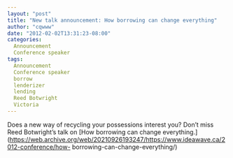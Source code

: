 ```yaml
---
layout: "post"
title: "New talk announcement: How borrowing can change everything"
author: "cqwww"
date: "2012-02-02T13:31:23-08:00"
categories:
  Announcement
  Conference speaker
tags: 
  Announcement
  Conference speaker
  borrow
  lenderizer
  lending
  Reed Botwright
  Victoria
---
```


Does a new way of recycling your possessions interest you? Don’t miss Reed
Botwright’s talk on [How borrowing can change
everything.](https://web.archive.org/web/20210926193247/https://www.ideawave.ca/2012-conference/how-
borrowing-can-change-everything/)


[//]: # (Retrieved from https://web.archive.org/web/20210928101545/https://www.ideawave.ca/new-talk-announcement-how-borrowing-can-change-everything/)